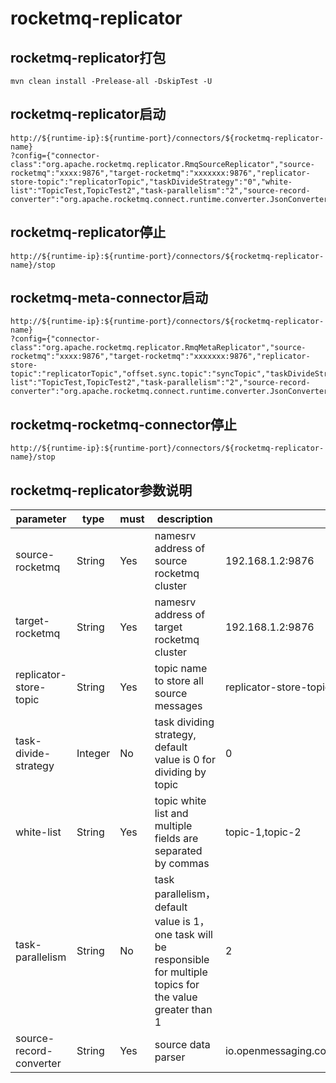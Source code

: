 # rocketmq-replicator

## rocketmq-replicator打包
````
mvn clean install -Prelease-all -DskipTest -U 
````
## rocketmq-replicator启动
````
http://${runtime-ip}:${runtime-port}/connectors/${rocketmq-replicator-name}
?config={"connector-class":"org.apache.rocketmq.replicator.RmqSourceReplicator","source-rocketmq":"xxxx:9876","target-rocketmq":"xxxxxxx:9876","replicator-store-topic":"replicatorTopic","taskDivideStrategy":"0","white-list":"TopicTest,TopicTest2","task-parallelism":"2","source-record-converter":"org.apache.rocketmq.connect.runtime.converter.JsonConverter"}
````


## rocketmq-replicator停止
````
http://${runtime-ip}:${runtime-port}/connectors/${rocketmq-replicator-name}/stop
````

## rocketmq-meta-connector启动
````
http://${runtime-ip}:${runtime-port}/connectors/${rocketmq-replicator-name}
?config={"connector-class":"org.apache.rocketmq.replicator.RmqMetaReplicator","source-rocketmq":"xxxx:9876","target-rocketmq":"xxxxxxx:9876","replicator-store-topic":"replicatorTopic","offset.sync.topic":"syncTopic","taskDivideStrategy":"0","white-list":"TopicTest,TopicTest2","task-parallelism":"2","source-record-converter":"org.apache.rocketmq.connect.runtime.converter.JsonConverter"}
````


## rocketmq-rocketmq-connector停止
````
http://${runtime-ip}:${runtime-port}/connectors/${rocketmq-replicator-name}/stop
````

## rocketmq-replicator参数说明

parameter | type | must | description | sample value
---|---|---|---|---|
source-rocketmq | String | Yes | namesrv address of source rocketmq cluster | 192.168.1.2:9876 |
target-rocketmq | String | Yes | namesrv address of target rocketmq cluster | 192.168.1.2:9876 |
replicator-store-topic | String | Yes | topic name to store all source messages | replicator-store-topic |
task-divide-strategy | Integer | No | task dividing strategy, default value is 0 for dividing by topic | 0 |
white-list | String | Yes | topic white list and multiple fields are separated by commas | topic-1,topic-2 |
task-parallelism | String | No | task parallelism，default value is 1，one task will be responsible for multiple topics for the value greater than 1 | 2 |
source-record-converter | String | Yes | source data parser | io.openmessaging.connect.runtime.converter.JsonConverter |
